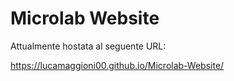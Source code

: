 # Microlab Website
 
Attualmente hostata al seguente URL:

https://lucamaggioni00.github.io/Microlab-Website/

